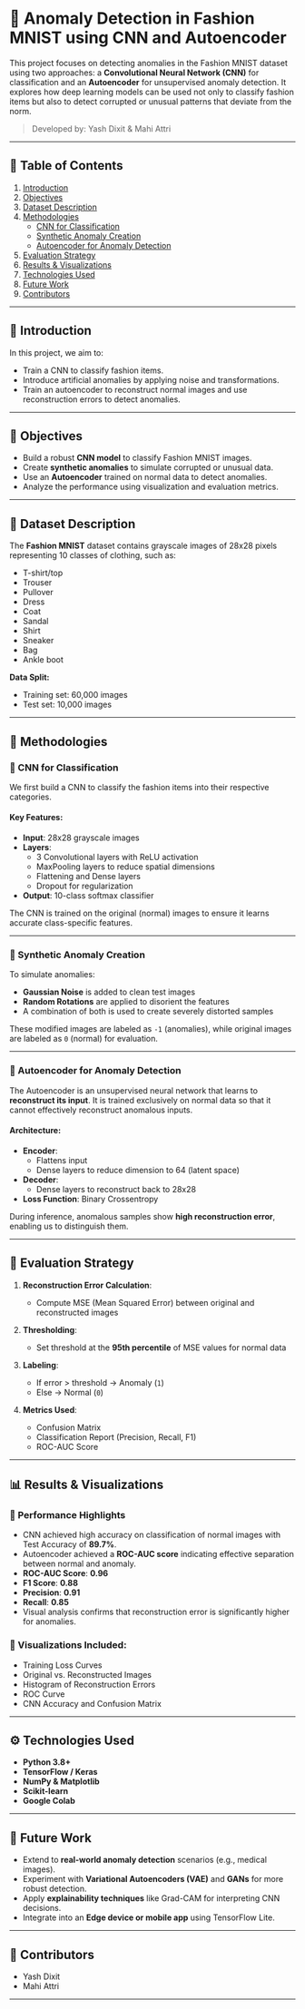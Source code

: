 # 🧠 Anomaly Detection in Fashion MNIST using CNN and Autoencoder

This project focuses on detecting anomalies in the Fashion MNIST dataset using two approaches: a **Convolutional Neural Network (CNN)** for classification and an **Autoencoder** for unsupervised anomaly detection. It explores how deep learning models can be used not only to classify fashion items but also to detect corrupted or unusual patterns that deviate from the norm.

> Developed by: Yash Dixit & Mahi Attri

---

## 📌 Table of Contents

1. [Introduction](#introduction)
2. [Objectives](#objectives)
3. [Dataset Description](#dataset-description)
4. [Methodologies](#methodologies)
   - [CNN for Classification](#cnn-for-classification)
   - [Synthetic Anomaly Creation](#synthetic-anomaly-creation)
   - [Autoencoder for Anomaly Detection](#autoencoder-for-anomaly-detection)
5. [Evaluation Strategy](#evaluation-strategy)
6. [Results & Visualizations](#results--visualizations)
7. [Technologies Used](#technologies-used)
8. [Future Work](#future-work)
9. [Contributors](#contributors)
 
---

## 📖 Introduction

In this project, we aim to:
- Train a CNN to classify fashion items.
- Introduce artificial anomalies by applying noise and transformations.
- Train an autoencoder to reconstruct normal images and use reconstruction errors to detect anomalies.

---

## 🎯 Objectives

- Build a robust **CNN model** to classify Fashion MNIST images.
- Create **synthetic anomalies** to simulate corrupted or unusual data.
- Use an **Autoencoder** trained on normal data to detect anomalies.
- Analyze the performance using visualization and evaluation metrics.

---

## 📂 Dataset Description

The **Fashion MNIST** dataset contains grayscale images of 28x28 pixels representing 10 classes of clothing, such as:

- T-shirt/top
- Trouser
- Pullover
- Dress
- Coat
- Sandal
- Shirt
- Sneaker
- Bag
- Ankle boot

**Data Split:**
- Training set: 60,000 images
- Test set: 10,000 images

---

## 🧪 Methodologies

### 🧱 CNN for Classification

We first build a CNN to classify the fashion items into their respective categories.

#### Key Features:
- **Input**: 28x28 grayscale images
- **Layers**:
  - 3 Convolutional layers with ReLU activation
  - MaxPooling layers to reduce spatial dimensions
  - Flattening and Dense layers
  - Dropout for regularization
- **Output**: 10-class softmax classifier

The CNN is trained on the original (normal) images to ensure it learns accurate class-specific features.

---

### 🧪 Synthetic Anomaly Creation

To simulate anomalies:
- **Gaussian Noise** is added to clean test images
- **Random Rotations** are applied to disorient the features
- A combination of both is used to create severely distorted samples

These modified images are labeled as `-1` (anomalies), while original images are labeled as `0` (normal) for evaluation.

---

### 🔄 Autoencoder for Anomaly Detection

The Autoencoder is an unsupervised neural network that learns to **reconstruct its input**. It is trained exclusively on normal data so that it cannot effectively reconstruct anomalous inputs.

#### Architecture:
- **Encoder**:
  - Flattens input
  - Dense layers to reduce dimension to 64 (latent space)
- **Decoder**:
  - Dense layers to reconstruct back to 28x28
- **Loss Function**: Binary Crossentropy

During inference, anomalous samples show **high reconstruction error**, enabling us to distinguish them.

---

## 📏 Evaluation Strategy

1. **Reconstruction Error Calculation**:
   - Compute MSE (Mean Squared Error) between original and reconstructed images

2. **Thresholding**:
   - Set threshold at the **95th percentile** of MSE values for normal data

3. **Labeling**:
   - If error > threshold → Anomaly (`1`)
   - Else → Normal (`0`)

4. **Metrics Used**:
   - Confusion Matrix
   - Classification Report (Precision, Recall, F1)
   - ROC-AUC Score

---

## 📊 Results & Visualizations

### 🧮 Performance Highlights

- CNN achieved high accuracy on classification of normal images with Test Accuracy of **89.7%**.
- Autoencoder achieved a **ROC-AUC score** indicating effective separation between normal and anomaly.
- **ROC-AUC Score**: **0.96**
- **F1 Score**: **0.88**
- **Precision**: **0.91** 
- **Recall**: **0.85**
- Visual analysis confirms that reconstruction error is significantly higher for anomalies.

### 📸 Visualizations Included:

- Training Loss Curves
- Original vs. Reconstructed Images
- Histogram of Reconstruction Errors
- ROC Curve
- CNN Accuracy and Confusion Matrix

---

## ⚙️ Technologies Used

- **Python 3.8+**
- **TensorFlow / Keras**
- **NumPy & Matplotlib**
- **Scikit-learn**
- **Google Colab** 

---

## 🔮 Future Work

- Extend to **real-world anomaly detection** scenarios (e.g., medical images).
- Experiment with **Variational Autoencoders (VAE)** and **GANs** for more robust detection.
- Apply **explainability techniques** like Grad-CAM for interpreting CNN decisions.
- Integrate into an **Edge device or mobile app** using TensorFlow Lite.

---

## 👥 Contributors

- Yash Dixit
- Mahi Attri

---
 

